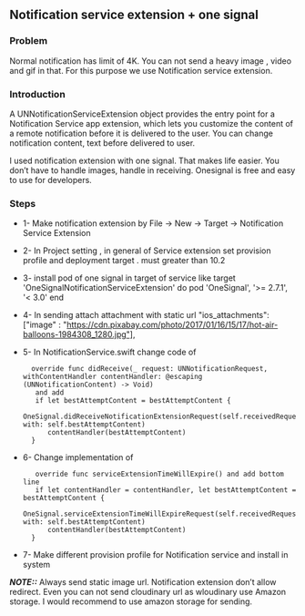 ## Notification service extension + one signal 
### Problem

Normal notification has limit of 4K. You can not send a heavy image , video and gif in that. For this purpose we use Notification service extension. 

### Introduction
A UNNotificationServiceExtension object provides the entry point for a Notification Service app extension, which lets you customize the content of a remote notification before it is delivered to the user.  You can change notification content, text before delivered to user.

I used notification extension with one signal. That makes life easier. You don’t have to handle images, handle in receiving. Onesignal is free and easy to use for developers.

### Steps
- 1- Make notification extension  by File -> New -> Target ->  Notification Service Extension
- 2- In Project setting , in general of Service extension set provision profile and deployment target . must greater than 10.2
- 3-  install pod of one signal in target of service  like 
target 'OneSignalNotificationServiceExtension' do
  pod 'OneSignal', '>= 2.7.1', '< 3.0'
end
- 4- In sending attach attachment with static url 
            "ios_attachments": ["image" : "https://cdn.pixabay.com/photo/2017/01/16/15/17/hot-air-balloons-1984308_1280.jpg"],

- 5- In NotificationService.swift change code of 

        override func didReceive(_ request: UNNotificationRequest, withContentHandler contentHandler: @escaping (UNNotificationContent) -> Void) 
         and add  
         if let bestAttemptContent = bestAttemptContent {
            OneSignal.didReceiveNotificationExtensionRequest(self.receivedRequest, with: self.bestAttemptContent)
            contentHandler(bestAttemptContent)
        }

- 6- Change implementation of      
     
         override func serviceExtensionTimeWillExpire() and add bottom line 
         if let contentHandler = contentHandler, let bestAttemptContent =  bestAttemptContent {
            OneSignal.serviceExtensionTimeWillExpireRequest(self.receivedRequest, with: self.bestAttemptContent)
            contentHandler(bestAttemptContent)
        }
- 7- Make different provision profile for Notification service and install in system

***NOTE::*** Always send static image url. Notification extension don’t allow redirect. Even you can not send cloudinary url as wloudinary use Amazon storage. I would recommend to use amazon storage for sending.
